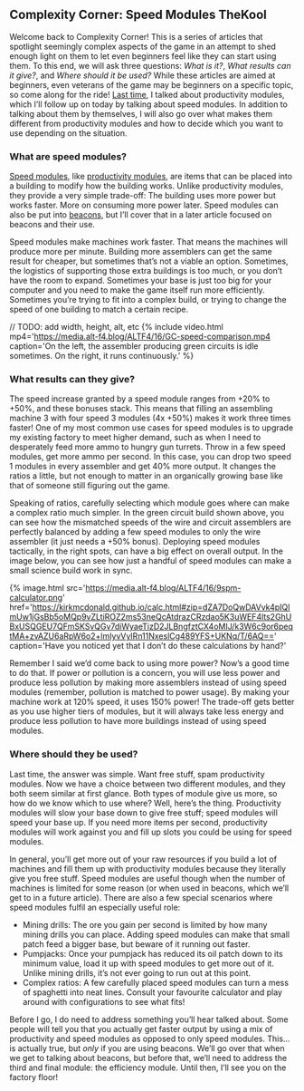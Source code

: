 ## Complexity Corner: Speed Modules <author>TheKool</author>

Welcome back to Complexity Corner! This is a series of articles that spotlight seemingly complex aspects of the game in an attempt to shed enough light on them to let even beginners feel like they can start using them. To this end, we will ask three questions: _What is it?_, _What results can it give?_, and _Where should it be used?_ While these articles are aimed at beginners, even veterans of the game may be beginners on a specific topic, so come along for the ride! [Last time](https://alt-f4.blog/ALTF4-12/#complexity-corner-productivity-modules-thekool), I talked about productivity modules, which I’ll follow up on today by talking about speed modules. In addition to talking about them by themselves, I will also go over what makes them different from productivity modules and how to decide which you want to use depending on the situation.

### What are speed modules?

[Speed modules](https://wiki.factorio.com/Module#Speed_module), like [productivity modules](https://wiki.factorio.com/Module#Productivity_module), are items that can be placed into a building to modify how the building works. Unlike productivity modules, they provide a very simple trade-off: The building uses more power but works faster. More on consuming more power later. Speed modules can also be put into [beacons](https://wiki.factorio.com/Beacon), but I’ll cover that in a later article focused on beacons and their use.

Speed modules make machines work faster. That means the machines will produce more per minute. Building more assemblers can get the same result for cheaper, but sometimes that’s not a viable an option. Sometimes, the logistics of supporting those extra buildings is too much, or you don’t have the room to expand. Sometimes your base is just too big for your computer and you need to make the game itself run more efficiently. Sometimes you’re trying to fit into a complex build, or trying to change the speed of one building to match a certain recipe.

// TODO: add width, height, alt, etc
{% include video.html mp4='https://media.alt-f4.blog/ALTF4/16/GC-speed-comparison.mp4 caption='On the left, the assembler producing green circuits is idle sometimes. On the right, it runs continuously.' %}

### What results can they give?

The speed increase granted by a speed module ranges from +20% to +50%, and these bonuses stack. This means that filling an assembling machine 3 with four speed 3 modules (4x +50%) makes it work three times faster! One of my most common use cases for speed modules is to upgrade my existing factory to meet higher demand, such as when I need to desperately feed more ammo to hungry gun turrets. Throw in a few speed modules, get more ammo per second. In this case, you can drop two speed 1 modules in every assembler and get 40% more output. It changes the ratios a little, but not enough to matter in an organically growing base like that of someone still figuring out the game.

Speaking of ratios, carefully selecting which module goes where can make a complex ratio much simpler. In the green circuit build shown above, you can see how the mismatched speeds of the wire and circuit assemblers are perfectly balanced by adding a few speed modules to only the wire assembler (it just needs a +50% bonus). Deploying speed modules tactically, in the right spots, can have a big effect on overall output. In the image below, you can see how just a handful of speed modules can make a small science build work in sync.

{% image.html src='https://media.alt-f4.blog/ALTF4/16/9spm-calculator.png' href='https://kirkmcdonald.github.io/calc.html#zip=dZA7DoQwDAVvk4pIQImUw1jGsBb5oMQp9vZLtiROZ2ms53neQcAtdrazCRzdao5K3uWEF4lts2GhUBxUSQGEU7QFmSKSvQGv7diWyaeTizD2JLBngfztCX4oMIJ/k3W6c9or6peqtMA+zvAZU6aRpW6o2+lmIyvVyIRn11NxeslCg489YFS+UKNq/T/6AQ==' caption='Have you noticed yet that I don’t do these calculations by hand?'

Remember I said we’d come back to using more power? Now’s a good time to do that. If power or pollution is a concern, you will use less power and produce less pollution by making more assemblers instead of using speed modules (remember, pollution is matched to power usage). By making your machine work at 120% speed, it uses 150% power! The trade-off gets better as you use higher tiers of modules, but it will always take less energy and produce less pollution to have more buildings instead of using speed modules.

### Where should they be used?

Last time, the answer was simple. Want free stuff, spam productivity modules. Now we have a choice between two different modules, and they both seem similar at first glance. Both types of module give us more, so how do we know which to use where? Well, here’s the thing. Productivity modules will slow your base down to give free stuff; speed modules will speed your base up. If you need more items per second, productivity modules will work against you and fill up slots you could be using for speed modules.

In general, you’ll get more out of your raw resources if you build a lot of machines and fill them up with productivity modules because they literally give you free stuff. Speed modules are useful though when the number of machines is limited for some reason (or when used in beacons, which we’ll get to in a future article). There are also a few special scenarios where speed modules fulfil an especially useful role:

* Mining drills: The ore you gain per second is limited by how many mining drills you can place. Adding speed modules can make that small patch feed a bigger base, but beware of it running out faster.
* Pumpjacks: Once your pumpjack has reduced its oil patch down to its minimum value, load it up with speed modules to get more out of it. Unlike mining drills, it’s not ever going to run out at this point.
* Complex ratios: A few carefully placed speed modules can turn a mess of spaghetti into neat lines. Consult your favourite calculator and play around with configurations to see what fits!

Before I go, I do need to address something you’ll hear talked about. Some people will tell you that you actually get faster output by using a mix of productivity and speed modules as opposed to only speed modules. This... is actually true, but *only* if you are using beacons. We’ll go over that when we get to talking about beacons, but before that, we’ll need to address the third and final module: the efficiency module. Until then, I’ll see you on the factory floor!
